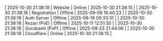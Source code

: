 | 2025-10-30 21:38:18 | Website | Online | 2025-10-30 21:38:15 |
| 2025-10-30 21:38:18 | Registration | Offline | 2025-09-09 16:40:23 |
| 2025-10-30 21:38:18 | Auth Server | Offline | 2025-08-18 09:33:31 |
| 2025-10-30 21:38:18 | Kezan (PvE) | Offline | 2025-10-11 12:51:30 |
| 2025-10-30 21:38:18 | Gurubashi (PvP) | Offline | 2025-08-23 21:44:06 |
| 2025-10-30 21:38:18 | Cloudflare | Online | 2025-10-30 21:38:15 |

